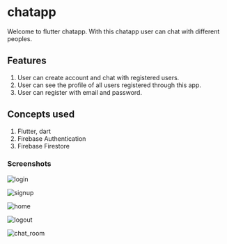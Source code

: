 # chatapp

Welcome to flutter chatapp. With this chatapp user can chat with different peoples.

## Features
1. User can create account and chat with registered users.
2. User can see the profile of all users registered through this app.
3. User can register with email and password.

## Concepts used
1. Flutter, dart
2. Firebase Authentication
3. Firebase Firestore

### Screenshots

![login](https://github.com/user-attachments/assets/2f203b8a-dd4d-4c9d-82ef-2de5df871f2e)

![signup](https://github.com/user-attachments/assets/265c5af0-4a01-42b4-a112-80180e6bd088)

![home](https://github.com/user-attachments/assets/e2e3d37b-c38b-4a40-812a-5185c8ff99f2)

![logout](https://github.com/user-attachments/assets/1fb75a67-6aba-4b8a-a842-1d3f8549e2d9)

![chat_room](https://github.com/user-attachments/assets/9ede7330-cae8-404a-8104-4bb824c64c8e)


